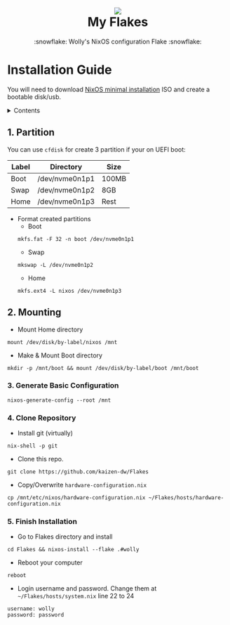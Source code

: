 <h1 align="center">
  <img src="https://files.catbox.moe/i4twd5.png"></img> 
  <br />
  My Flakes
</h1>
<p align="center">:snowflake: Wolly's NixOS configuration Flake :snowflake:</p>

# Installation Guide
You will need to download [NixOS minimal installation](https://nixos.org/download#:~:text=without%20a%20desktop.-,Minimal%20ISO%20image,-The%20minimal%20installation) ISO and create a bootable disk/usb.
<details>
  <summary>Contents</summary>
  <ul>
    <li>
      <a href="#"> 
        1. Partition 
      </a>
    </li>
    <li>
      <a href="#"> 
        2. Mouting 
      </a>
    </li>
    <li>
      <a href="#"> 
        3. Generate Basic Config
      </a>
    </li>
    <li>
      <a href="#">
        4. Clone Repository
      </a>
    </li>
    <li>
      <a href="#">
        5. Finish Install
      </a>
    </li>
  </ul>
</details>

## 1. Partition
You can use `cfdisk` for create 3 partition if your on UEFI boot:

| Label |   Directory    | Size  |
| ----- | -------------- | ----- |
| Boot  | /dev/nvme0n1p1 | 100MB |
| Swap  | /dev/nvme0n1p2 |  8GB  |
| Home  | /dev/nvme0n1p3 | Rest  |

- Format created partitions
    - Boot
    ```
    mkfs.fat -F 32 -n boot /dev/nvme0n1p1
    ```
    - Swap
    ```
    mkswap -L /dev/nvme0n1p2
    ```
    - Home
    ```
    mkfs.ext4 -L nixos /dev/nvme0n1p3
    ```

## 2. Mounting

- Mount Home directory
```
mount /dev/disk/by-label/nixos /mnt
```
- Make & Mount Boot directory
```
mkdir -p /mnt/boot && mount /dev/disk/by-label/boot /mnt/boot
```

### 3. Generate Basic Configuration
```
nixos-generate-config --root /mnt
```

### 4. Clone Repository
- Install git (virtually)
```
nix-shell -p git
```
- Clone this repo. 
```
git clone https://github.com/kaizen-dw/Flakes
```
- Copy/Overwrite `hardware-configuration.nix`
```
cp /mnt/etc/nixos/hardware-configuration.nix ~/Flakes/hosts/hardware-configuration.nix
```

### 5. Finish Installation
- Go to Flakes directory and install
```
cd Flakes && nixos-install --flake .#wolly
```
- Reboot your computer
```
reboot
```
- Login username and password. Change them at `~/Flakes/hosts/system.nix` line 22 to 24
```
username: wolly
password: password
```
